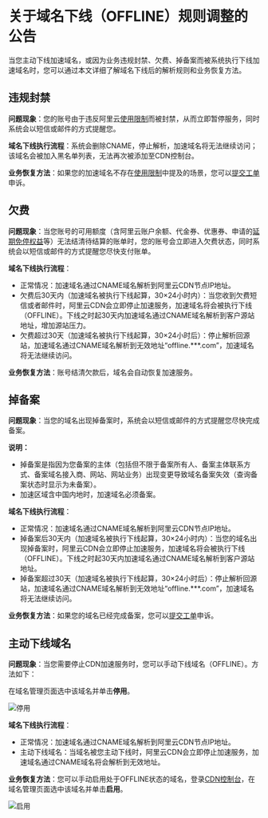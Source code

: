 # 关于域名下线（OFFLINE）规则调整的公告

当您主动下线加速域名，或因为业务违规封禁、欠费、掉备案而被系统执行下线加速域名时，您可以通过本文详细了解域名下线后的解析规则和业务恢复方法。

## 违规封禁

**问题现象**：您的账号由于违反阿里云[使用限制](/cn.zh-CN/产品简介/使用限制.md)而被封禁，从而立即暂停服务，同时系统会以短信或邮件的方式提醒您。

**域名下线执行流程**：系统会删除CNAME，停止解析，加速域名将无法继续访问；该域名会被加入黑名单列表，无法再次被添加至CDN控制台。

**业务恢复方法**：如果您的加速域名不存在[使用限制](/cn.zh-CN/产品简介/使用限制.md)中提及的场景，您可以[提交工单](https://selfservice.console.aliyun.com/ticket/createIndex)申诉。

## 欠费

**问题现象**：当您账号的可用额度（含阿里云账户余额、代金券、优惠券、申请的[延期免停权益](https://help.aliyun.com/document_detail/190777.html?spm=a2c81.e70476c.0.dexternal.201e1127SH773V)等）无法结清待结算的账单时，您的账号会立即进入欠费状态，同时系统会以短信或邮件的方式提醒您尽快支付账单。

**域名下线执行流程**：

-   正常情况：加速域名通过CNAME域名解析到阿里云CDN节点IP地址。
-   欠费后30天内（加速域名被执行下线起算，30×24小时内）：当您收到欠费短信或者邮件时，阿里云CDN会立即停止加速服务，加速域名将会被执行下线（OFFLINE）。下线之时起30天内加速域名通过CNAME域名解析到客户源站地址，增加源站压力。
-   欠费超过30天（加速域名被执行下线起算，30×24小时后）：停止解析回源站，加速域名通过CNAME域名解析到无效地址“offline.\*\*\*.com”，加速域名将无法继续访问。

**业务恢复方法**：账号结清欠款后，域名会自动恢复加速服务。

## 掉备案

**问题现象**：当您的域名出现掉备案时，系统会以短信或邮件的方式提醒您尽快完成备案。

**说明：**

-   掉备案是指因为您备案的主体（包括但不限于备案所有人、备案主体联系方式、备案域名接入商、网站、网站业务）出现变更导致域名备案失效（查询备案状态时显示为未备案）。
-   加速区域含中国内地时，加速域名必须备案。

**域名下线执行流程**：

-   正常情况：加速域名通过CNAME域名解析到阿里云CDN节点IP地址。
-   掉备案后30天内（加速域名被执行下线起算，30×24小时内）：当您的域名出现掉备案时，阿里云CDN会立即停止加速服务，加速域名将会被执行下线（OFFLINE）。下线之时起30天内加速域名通过CNAME域名解析到客户源站地址。
-   掉备案超过30天（加速域名被执行下线起算，30×24小时后）：停止解析回源站，加速域名通过CNAME域名解析到无效地址“offline.\*\*\*.com”，加速域名将无法继续访问。

**业务恢复方法**：如果您的域名已经完成备案，您可以[提交工单](https://selfservice.console.aliyun.com/ticket/createIndex)申诉。

## 主动下线域名

**问题现象**：当您需要停止CDN加速服务时，您可以手动下线域名（OFFLINE）。方法如下：

在域名管理页面选中该域名并单击**停用**。

![停用](https://static-aliyun-doc.oss-accelerate.aliyuncs.com/assets/img/zh-CN/4212460261/p272254.png)

**域名下线执行流程**：

-   正常情况：加速域名通过CNAME域名解析到阿里云CDN节点IP地址。
-   主动下线域名：当域名被您主动下线时，阿里云CDN会立即停止加速服务，加速域名通过CNAME域名将会解析到无效地址。

**业务恢复方法**：您可以手动启用处于OFFLINE状态的域名，登录[CDN控制台](https://cdn.console.aliyun.com)，在域名管理页面选中该域名并单击**启用**。

![启用](https://static-aliyun-doc.oss-accelerate.aliyuncs.com/assets/img/zh-CN/4212460261/p272251.png)

